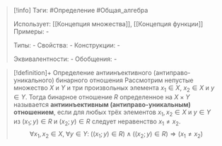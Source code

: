 > [!info]
> Тэги: #Определение #Общая_алгебра 
> 
> Использует: [[Концепция множества]], [[Концепция функции]]
> Примеры: *-*
> 
> Типы: *-*
> Свойства: *-*
> Конструкции: *-*
> 
> Эквивалентности: *-*
> Обобщения: *-*

> [!definition]+ Определение антиинъективного (антиправо-уникального) бинарного отношения
> Рассмотрим непустые множество $X$ и $Y$ и три произвольных элемента $x_1 \in X$, $x_2 \in X$ и $y \in Y$. Тогда бинарное отношение $R$ определенное на $X \times Y$ называется **антиинъективным (антиправо-уникальным) отношением**, если для любых трёх элементов $x_1,x_2 \in X$ и $y \in Y$ из $(x_1;y) \in R$ и $(x_2;y) \in R$ следует неравенство $x_1\not=x_2$.
> $$\forall x_1,x_2 \in X, \; \forall y \in Y: \; \big((x_1;y) \in R\big) \land \big((x_2;y) \in R\big) \Rightarrow \big(x_1\not=x_2\big)$$